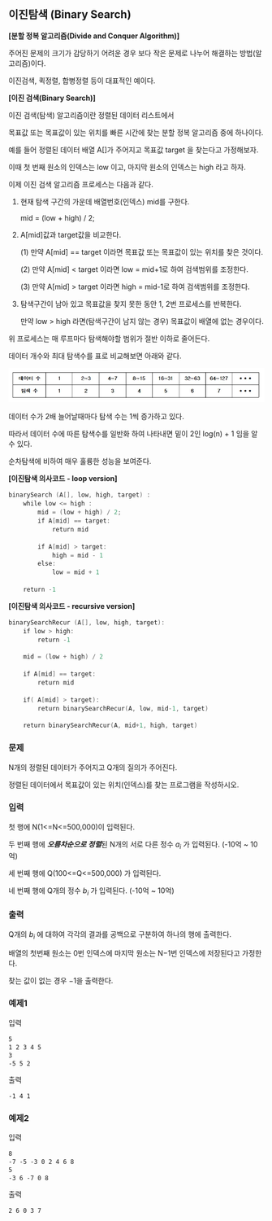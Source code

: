 ## 이진탐색 (Binary Search)

**[분할 정복 알고리즘(Divide and Conquer Algorithm)]**



주어진 문제의 크기가 감당하기 어려운 경우 보다 작은 문제로 나누어 해결하는 방법(알고리즘)이다.

이진검색, 퀵정렬, 합병정렬 등이 대표적인 예이다.



**[이진 검색(Binary Search)]**

이진 검색(탐색) 알고리즘이란 정렬된 데이터 리스트에서

목표값 또는 목표값이 있는 위치를 빠른 시간에 찾는 분할 정복 알고리즘 중에 하나이다.



예를 들어 정렬된 데이터 배열 A[]가 주어지고 목표값 target 을 찾는다고 가정해보자.

이때 첫 번째 원소의 인덱스는 low 이고, 마지막 원소의 인덱스는 high 라고 하자.



이제 이진 검색 알고리즘 프로세스는 다음과 같다.



1. 현재 탐색 구간의 가운데 배열번호(인덱스) mid를 구한다.

   mid = (low + high) / 2;



2. A[mid]값과 target값을 비교한다.

   (1) 만약 A[mid] == target 이라면 목표값 또는 목표값이 있는 위치를 찾은 것이다.

   (2) 만약​ A[mid] < target 이라면 low = mid+1로 하여 검색범위를 조정한다.

   (3) 만약​ A[mid] > target 이라면 high = mid-1로 하여 검색범위를 조정한다.



3. 탐색구간이 남아 있고 목표값을 찾지 못한 동안 1, 2번 프로세스를 반복한다.

   만약 low > high 라면(탐색구간이 남지 않는 경우) 목표값이 배열에 없는 경우이다.



위 프로세스는 매 루프마다 탐색해야할 범위가 절반 이하로 줄어든다.

데이터 개수와 최대 탐색수를 표로 비교해보면 아래와 같다.​

![그림01](27_fig_01.png)


데이터 수가 2배 늘어날때마다 탐색 수는 1씩 증가하고 있다.

따라서 데이터 수에 따른 탐색수를 일반화 하여 나타내면 밑이 2인 log(n) + 1 임을 알 수 있다.

순차탐색에 비하여 매우 훌륭한 성능을 보여준다.



**[이진탐색 의사코드 - loop version]**

```cpp
binarySearch (A[], low, high, target) :
    while low <= high :
        mid = (low + high) / 2;
        if A[mid] == target:
            return mid

        if A[mid] > target:
            high = mid - 1
        else:
            low = mid + 1

    return -1
```

**[이진탐색 의사코드 - recursive version]**

```cpp
binarySearchRecur (A[], low, high, target):
    if low > high:
        return -1

    mid = (low + high) / 2

    if A[mid] == target:
        return mid

    if( A[mid] > target):
        return binarySearchRecur(A, low, mid-1, target)

    return binarySearchRecur(A, mid+1, high, target)
```

### 문제

N개의 정렬된 데이터가 주어지고 Q개의 질의가 주어진다.

정렬된 데이터에서 목표값이 있는 위치(인덱스)를 찾는 프로그램을 작성하시오.

### 입력
첫 행에 N(1<=N<=500,000​)이 입력된다.

두 번째 행에 ***오름차순으로 정렬***된 N개의 서로 다른 정수 $a_i$ 가 입력된다. (-10억 ~ 10억)

세 번째 행에 Q(100<=Q<=500,000​) 가 입력된다.

네 번째 행에 Q개의 정수 $b_i$ 가 입력된다. (-10억 ~ 10억)


### 출력

Q개의 $b_i$ 에 대하여 각각의 결과를 공백으로 구분하여 하나의 행에 출력한다.

배열의 첫번째 원소는 0번 인덱스에 마지막 원소는 N−1번 인덱스에 저장된다고 가정한다.

찾는 값이 없는 경우 −1을 출력한다.


### 예제1
입력
```
5
1 2 3 4 5
3
-5 5 2
```

출력
```
-1 4 1
```

### 예제2
입력
```
8
-7 -5 -3 0 2 4 6 8
5
-3 6 -7 0 8
```

출력
```
2 6 0 3 7
```
